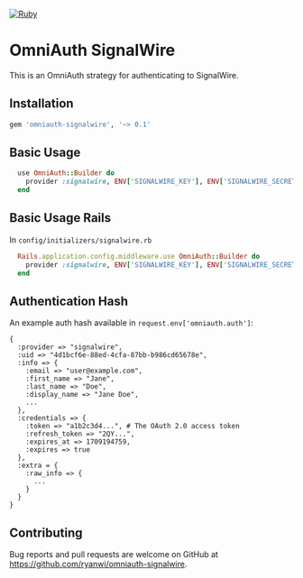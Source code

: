 [![Ruby](https://github.com/ryanwi/omniauth-signalwire/actions/workflows/ruby.yml/badge.svg)](https://github.com/ryanwi/omniauth-signalwire/actions/workflows/ruby.yml)

# OmniAuth SignalWire

This is an OmniAuth strategy for authenticating to SignalWire.

## Installation

```ruby
gem 'omniauth-signalwire', '~> 0.1'
```

## Basic Usage

```ruby
  use OmniAuth::Builder do
    provider :signalwire, ENV['SIGNALWIRE_KEY'], ENV['SIGNALWIRE_SECRET']
  end
```

## Basic Usage Rails

In `config/initializers/signalwire.rb`

```ruby
  Rails.application.config.middleware.use OmniAuth::Builder do
    provider :signalwire, ENV['SIGNALWIRE_KEY'], ENV['SIGNALWIRE_SECRET']
  end
```

## Authentication Hash
An example auth hash available in `request.env['omniauth.auth']`:

```
{
  :provider => "signalwire",
  :uid => "4d1bcf6e-88ed-4cfa-87bb-b986cd65678e",
  :info => {
    :email => "user@example.com",
    :first_name => "Jane",
    :last_name => "Doe",
    :display_name => "Jane Doe",
    ...
  },
  :credentials => {
    :token => "a1b2c3d4...", # The OAuth 2.0 access token
    :refresh_token => "2QY...",
    :expires_at => 1709194759,
    :expires => true
  },
  :extra = {
    :raw_info => {
      ...
    }
  }
}
```

## Contributing

Bug reports and pull requests are welcome on GitHub at https://github.com/ryanwi/omniauth-signalwire.
